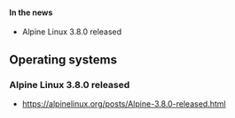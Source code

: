 #### In the news

* Alpine Linux 3.8.0 released

## Operating systems

### Alpine Linux 3.8.0 released

* https://alpinelinux.org/posts/Alpine-3.8.0-released.html
